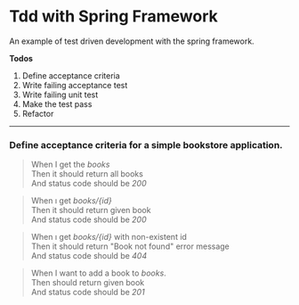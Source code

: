 # Tdd with Spring Framework
An example of test driven development with the spring framework.

**Todos**
1. Define acceptance criteria
2. Write failing acceptance test
3. Write failing unit test
4. Make the test pass
5. Refactor


---
### Define acceptance criteria for a simple bookstore application.

>When I get the _books_  
>Then it should return all books  
>And status code should be _200_  

>When ı get _books/{id}_  
>Then it should return given book  
>And status code should be _200_  

>When ı get _books/{id}_ with non-existent id  
>Then it should return "Book not found" error message  
>And status code should be _404_  

>When I want to add a book to _books_.  
>Then should return given book  
>And status code should be _201_  

